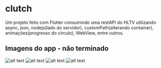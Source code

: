 # clutch

Um projeto feito com Flutter consumindo uma restAPI do HLTV utilizando async, json, nodejs(lado do servidor), customPath(alterando container), animações(progresso do circulo), WebView, entre outros.

## Imagens do app - não terminado

![alt text](https://raw.githubusercontent.com/jmjp/Clutch/blob/master/screenshots/Screenshot_1563981982.png)
![alt text](https://raw.githubusercontent.com/jmjp/Clutch/blob/master/screenshots/Screenshot_1563981997.png)
![alt text](https://raw.githubusercontent.com/jmjp/Clutch/blob/master/screenshots/Screenshot_1563982005.png)
![alt text](https://raw.githubusercontent.com/jmjp/Clutch/blob/master/screenshots/Screenshot_1563982027.png)
